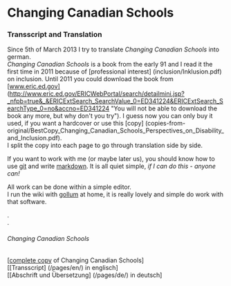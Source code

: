 # Changing Canadian Schools
### Transscript and Translation  
Since 5th of March 2013 I try to translate *Changing Canadian Schools* into german.  
*Changing Canadian Schools* is a book from the early 91 and I read it the first time in 2011 because of [professional interest] (inclusion/Inklusion.pdf) on inclusion.
Until 2011 you could download the book from [www.eric.ed.gov] 
(http://www.eric.ed.gov/ERICWebPortal/search/detailmini.jsp?_nfpb=true&_&ERICExtSearch_SearchValue_0=ED341224&ERICExtSearch_SearchType_0=no&accno=ED341224 "You will not be able to download the book any more, but why don't you try"). I guess now you can only buy it used, if you want a hardcover or use this [copy] (copies-from-original/BestCopy_Changing_Canadian_Schools_Perspectives_on_Disability_and_Inclusion.pdf).   
I split the copy into each page to go through translation side by side.  

If you want to work with me (or maybe later us), you should know how to use [git](http://git-scm.com/) and write [markdown](http://daringfireball.net/projects/markdown/). It is all quiet simple, *if I can do this - anyone can!*

All work can be done within a simple editor.  
I run the wiki with [gollum](https://github.com/gollum/gollum/blob/master/README.md) at home, it is really lovely and simple do work with that software. 

.  
.  
###### Changing Canadian Schools

[[complete copy](/copies-from-original/BestCopy_Changing_Canadian_Schools_Perspectives_on_Disability_and_Inclusion.pdf) of Changing Canadian Schools]  
[[Transscript] (/pages/en/) in englisch]  
[[Abschrift und Übersetzung] (/pages/de/) in deutsch]

